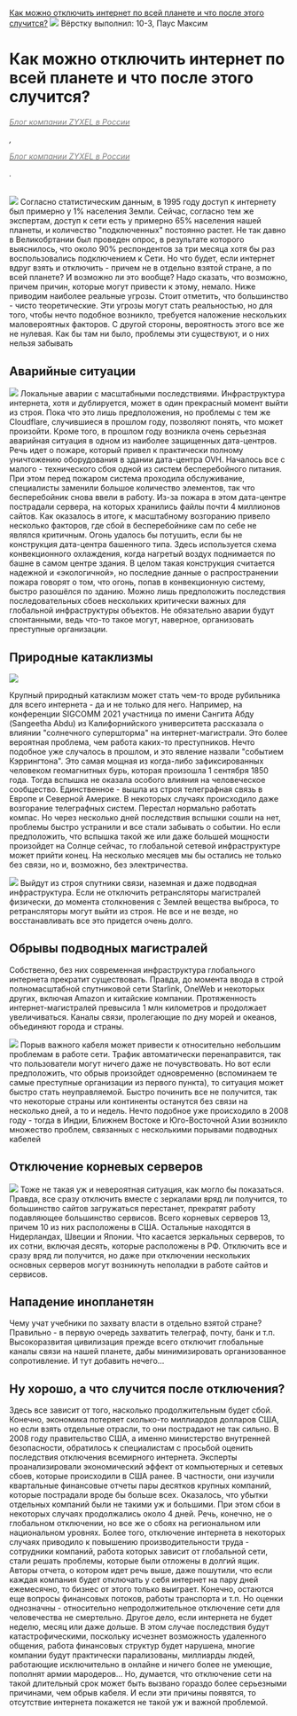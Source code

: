 [Как можно отключить интернет по всей планете и что после этого случится?](https://habr.com/ru/company/zyxel/blog/646311/)
![](https://md.buran.rest/assets/images/habr-3-fb3774834e7ef130c745b9143278c1a9.jpg)
Вёрстку выполнил: 10-3, Паус Максим

# Как можно отключить интернет по всей планете и что после этого случится?
###### [<p><span style="color:grey">Блог компании ZYXEL в России</span></p>](https://habr.com/ru/company/zyxel/blog/), [<p><span style="color:grey">Блог компании ZYXEL в России</span></p>](https://habr.com/ru/company/zyxel/blog/).


![](https://habrastorage.org/r/w1560/getpro/habr/upload_files/b49/ad0/a57/b49ad0a5742267365cc5337a5dd45e52.jpg)
Согласно статистическим данным, в 1995 году доступ к интернету был примерно у 1% населения Земли. Сейчас, согласно тем же экспертам, доступ к сети есть у примерно 65% населения нашей планеты, и количество "подключенных" постоянно растет.
Не так давно в Великобртании был проведен опрос, в результате которого выяснилось, что около 90% респондентов за три месяца хотя бы раз воспользовались подключением к Сети. Но что будет, если интернет вдруг взять и отключить - причем не в отдельно взятой стране, а по всей планете? И возможно ли это вообще?
Надо сказать, что возможно, причем причин, которые могут привести к этому, немало. Ниже приводим наиболее реальные угрозы. Стоит отметить, что большинство - чисто теоретические. Эти угрозы могут стать реальностью, но для того, чтобы нечто подобное возникло, требуется наложение нескольких маловероятных факторов. С другой стороны, вероятность этого все же не нулевая. Как бы там ни было, проблемы эти  существуют, и о них нельзя забывать

## Аварийные ситуации
![](https://habrastorage.org/r/w1560/getpro/habr/upload_files/3aa/7a1/298/3aa7a129805c9f9b7901b42326b6bd8a.jpeg)
Локальные аварии с масштабными последствиями. Инфраструктура интернета, хотя и дублируется, может в один прекрасный момент выйти из строя. Пока что это лишь предположения, но проблемы с тем же Cloudflare, случившиеся в прошлом году, позволяют понять, что может произойти.
Кроме того, в прошлом году возникла очень серьезная аварийная ситуация в одном из наиболее защищенных дата-центров. Речь идет о пожаре, который привел к практически полному уничтожению оборудования в здании дата-центра OVH. Началось все с малого - технического сбоя одной из систем бесперебойного питания. При этом перед пожаром система проходила обслуживание, специалисты заменили большое количество элементов, так что бесперебойник снова ввели в работу.
Из-за пожара в этом дата-центре пострадали сервера, на которых хранились файлы почти 4 миллионов сайтов. Как оказалось в итоге, к масштабному возгоранию привело несколько факторов, где сбой в бесперебойнике сам по себе не являлся критичным. Огонь удалось бы потушить, если бы не конструкция дата-центра башенного типа. Здесь используется схема конвекционного охлаждения, когда нагретый воздух поднимается по башне в самом центре здания. В целом такая конструкция считается надежной и «экологичной», но последние данные о распространении пожара говорят о том, что огонь, попав в конвекционную систему, быстро разошёлся по зданию.
Можно лишь предположить последствия последовательных сбоев нескольких критически важных для глобальной инфраструктуры объектов. Не обязательно аварии будут спонтанными, ведь что-то такое могут, наверное, организовать преступные организации.

## Природные катаклизмы
![](https://habrastorage.org/r/w1560/getpro/habr/upload_files/320/d3d/beb/320d3dbeb9b822e5822ab2049fb5cc73.jpeg)

Крупный природный катаклизм может стать чем-то вроде рубильника для всего интернета - да и не только для него. Например, на конференции  SIGCOMM 2021 участница по имени Сангита Абду (Sangeetha Abdu) из Калифорнийского университета рассказала о влиянии "солнечного супершторма" на интернет-магистрали.
Это более вероятная проблема, чем работа каких-то преступников. Нечто подобное уже случалось в прошлом, и это явление назвали "событием Кэррингтона". Это самая мощная из когда-либо зафиксированных человеком геомагнитных бурь, которая произошла 1 сентября 1850 года.
Тогда вспышка не оказала особого влияния на человеческое сообщество. Единственное - вышла из строя телеграфная связь в Европе и Северной Америке. В некоторых случаях происходило даже возгорание телеграфных систем. Перестал нормально работать компас.
Но через несколько дней последствия вспышки сошли на нет, проблемы быстро устранили и все стали забывать о событии. Но если предположить, что вспышка такой же или даже большей мощности произойдет на Солнце сейчас, то глобальной сетевой инфраструктуре может прийти конец. На несколько месяцев мы бы остались не только без связи, но и, возможно, без электричества.

[![](https://ie.wampi.ru/2022/01/28/SNIMOK2.jpg)](https://www.youtube.com/watch?v=I_wDtM_FtK8)
Выйдут из строя спутники связи, наземная и даже подводная инфраструктура. Если не отключить ретрансляторы магистралей физически, до момента столкновения с Землей вещества выброса, то ретрансляторы могут выйти из строя. Не все и не везде, но восстанавливать все это придется очень долго.

## Обрывы подводных магистралей
Собственно, без них современная инфраструктура глобального интернета прекратит существовать. Правда, до момента ввода в строй полномасштабной спутниковой сети Starlink, OneWeb и некоторых других, включая Amazon и китайские компании.
Протяженность интернет-магистралей превысила 1 млн километров и продолжает увеличиваться. Каналы связи, пролегающие по дну морей и океанов, объединяют города и страны.

![](https://habrastorage.org/r/w1560/getpro/habr/upload_files/88f/822/120/88f822120b56a299d3faaa6983de0cbe.jpeg)
Порыв важного кабеля может привести к относительно небольшим проблемам в работе сети. Трафик автоматически перенаправится, так что пользователи могут ничего даже не почувствовать. Но вот если предположить, что обрыв произойдет одновременно (вспоминаем те самые преступные организации из первого пункта), то ситуация может быстро стать неуправляемой. Быстро починить все не получится, так что некоторые страны или континенты останутся без связи на несколько дней, а то и недель.
Нечто подобное уже происходило в 2008 году - тогда в Индии, Ближнем Востоке и Юго-Восточной Азии возникло множество проблем, связанных с несколькими порывами подводных кабелей

## Отключение корневых серверов
![](https://habrastorage.org/r/w1560/getpro/habr/upload_files/30b/a0a/7a3/30ba0a7a3cb171c7fd2166446032b714.jpg)
Тоже не такая уж и невероятная ситуация, как могло бы показаться. Правда, все сразу отключить вместе с зеркалами вряд ли получится, то большинство сайтов загружаться перестанет, прекратят работу подавляющее большинство сервисов. Всего корневых серверов 13, причем 10 из них расположены в США. Остальные находятся в Нидерландах, Швеции и Японии. Что касается зеркальных серверов, то их сотни, включая десять, которые расположены в РФ.
Отключить все и сразу вряд ли получится, но даже при отключении нескольких основных серверов могут возникнуть неполадки в работе сайтов и сервисов.

## Нападение инопланетян
Чему учат учебники по захвату власти в отдельно взятой стране? Правильно - в первую очередь захватить телеграф, почту, банк и т.п. Высокоразвитая цивилизация прежде всего отключит глобальные каналы связи на нашей планете, дабы минимизировать организованное сопротивление. И тут добавить нечего…

## Ну хорошо, а что случится после отключения?
Здесь все зависит от того, насколько продолжительным будет сбой. Конечно, экономика потеряет сколько-то миллиардов долларов США, но если взять отдельные отрасли, то они пострадают не так сильно.
В 2008 году правительство США, а именно министерство внутренней безопасности, обратилось к специалистам с просьбой оценить последствия отключения всемирного интернета.
Эксперты проанализировали экономический эффект от компьютерных и сетевых сбоев, которые происходили в США ранее. В частности, они изучили квартальные финансовые отчеты пары десятков крупных компаний, которые пострадали вроде бы больше всех.
Оказалось, что убытки отдельных компаний были не такими уж и большими. При этом сбои в некоторых случаях продолжались около 4 дней. Речь, конечно, не о глобальном отключении, но все же о сбоях на региональном или национальном уровнях.
Более того, отключение интернета в некоторых случаях приводило к повышению производительности труда - сотрудники компаний, работа которых зависит от глобальной сети, стали решать проблемы, которые были отложены в долгий ящик.
Авторы отчета, о котором идет речь выше, даже пошутили, что если каждая компания будет отключать у себя интернет на пару дней ежемесячно, то бизнес от этого только выиграет.
Конечно, остаются еще вопросы финансовых потоков, работы транспорта и т.п. Но оценки однозначны - относительно непродолжительное отключение сети для человечества не смертельно. Другое дело, если интернета не будет неделю, месяц или даже дольше. В этом случае последствия будут катастрофическими, поскольку исчезнет возможность удаленного общения, работа финансовых структур будет нарушена, многие компании будут практически парализованы, миллиарды людей, работающие исключительно в онлайне и ничего более не умеющие, пополнят армии мародеров... Но, думается, что отключение сети на такой длительный срок может быть вызвано гораздо более серьезными причинами, чем обрыв кабеля.
И если эти причины появятся, то отсутствие интернета покажется не такой уж и важной проблемой.

    
